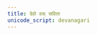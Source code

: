 ```yaml
---
title: देवो वस् सविता
unicode_script: devanagari
---
```

<div class="js_include" url="/vedAH/taittirIyam/saMhitA/1/1/aMshAH/devo_vas_savitotpunAtu/"  newLevelForH1="2" includeTitle="true"> </div>  

